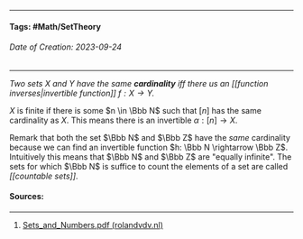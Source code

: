 __________________________________________________________________________
#### **Tags:** #Math/SetTheory 
###### *Date of Creation: 2023-09-24*
__________________________________________________________________________

*Two sets $X$ and $Y$ have the same **cardinality** iff there us an [[function inverses|invertible function]] $f: X \rightarrow Y$.* 

$X$ is finite if there is some $n \in \Bbb N$ such that $[n]$ has the same cardinality as $X$. This means there is an invertible $\alpha : [n] \rightarrow X$.

Remark that both the set $\Bbb N$ and $\Bbb Z$ have the *same* cardinality because we can find an invertible function $h: \Bbb N \rightarrow \Bbb Z$. Intuitively this means that $\Bbb N$ and $\Bbb Z$ are "equally infinite". The sets for which $\Bbb N$ is suffice to count the elements of a set are called *[[countable sets]]*.
#### Sources:
__________________________________________________________________________
1. [Sets_and_Numbers.pdf (rolandvdv.nl)](https://www.rolandvdv.nl/Sets_and_Numbers.pdf)
